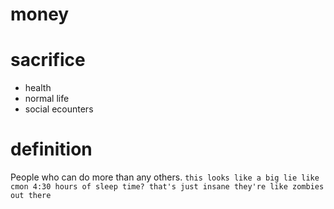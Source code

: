 # money
# sacrifice 
* health
* normal life
* social ecounters
# definition
People who can do more than any others.
`
this looks like a big lie
like cmon
4:30 hours of sleep time?
that's just insane
they're like zombies out there
`
